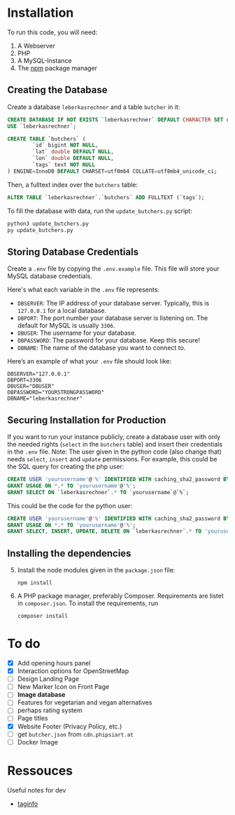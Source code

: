 # Installation

To run this code, you will need:

1. A Webserver
2. PHP
3. A MySQL-Instance
4. The [npm](https://npmjs.com) package manager

## Creating the Database

Create a database `leberkasrechner` and a table `butcher` in it:

```sql
CREATE DATABASE IF NOT EXISTS `leberkasrechner` DEFAULT CHARACTER SET utf8mb4 COLLATE utf8mb4_unicode_ci;
USE `leberkasrechner`;

CREATE TABLE `butchers` (
        `id` bigint NOT NULL,
        `lat` double DEFAULT NULL,
        `lon` double DEFAULT NULL,
        `tags` text NOT NULL
) ENGINE=InnoDB DEFAULT CHARSET=utf8mb4 COLLATE=utf8mb4_unicode_ci;
```

Then, a fulltext index over the `butchers` table:

```sql
ALTER TABLE `leberkasrechner`.`butchers` ADD FULLTEXT (`tags`);
```

To fill the database with data, run the `update_butchers.py` script:

```bash
python3 update_butchers.py
py update_butchers.py
```

## Storing Database Credentials

Create a `.env` file by copying the `.env.example` file. This file will store your MySQL database credentials.

Here's what each variable in the `.env` file represents:

- `DBSERVER`: The IP address of your database server. Typically, this is `127.0.0.1` for a local database.
- `DBPORT`: The port number your database server is listening on. The default for MySQL is usually `3306`.
- `DBUSER`: The username for your database.
- `DBPASSWORD`: The password for your database. Keep this secure!
- `DBNAME`: The name of the database you want to connect to.

Here’s an example of what your `.env` file should look like:

```
DBSERVER="127.0.0.1"
DBPORT=3306
DBUSER="DBUSER"
DBPASSWORD="YOURSTRONGPASSWORD"
DBNAME="leberkasrechner"
```

## Securing Installation for Production

If you want to run your instance publicly, create a database user with only the needed rights (`select` in the `butchers` table) and insert their credentials in the `.env` file. Note: The user given in the python code (also change that) needs `select`, `insert` and `update` permissions. For example, this could be the SQL query for creating the php user:

```sql
CREATE USER 'yourusername'@'%' IDENTIFIED WITH caching_sha2_password BY 'yourpassword';
GRANT USAGE ON *.* TO 'yourusername'@'%';
GRANT SELECT ON `leberkasrechner`.* TO `yourusername`@`%`;
```

This could be the code for the python user:

```sql
CREATE USER 'yourusername'@'%' IDENTIFIED WITH caching_sha2_password BY 'yourpassword';
GRANT USAGE ON *.* TO 'yourusername'@'%';
GRANT SELECT, INSERT, UPDATE, DELETE ON `leberkasrechner`.* TO 'yourusername'@'%';
```

## Installing the dependencies

5.  Install the node modules given in the `package.json` file:

        npm install

6.  A PHP package manager, preferably Composer. Requirements are listet in `composer.json`. To install the requirements, run

        composer install

# To do

- [x] Add opening hours panel
- [x] Interaction options for OpenStreetMap
- [ ] Design Landing Page
- [ ] New Marker Icon on Front Page
- [ ] **Image database**
- [ ] Features for vegetarian and vegan alternatives
- [ ] perhaps rating system
- [ ] Page titles
- [x] Website Footer (Privacy Policy, etc.)
- [ ] get `butcher.json` from `cdn.phipsiart.at`
- [ ] Docker Image

# Ressouces

Useful notes for dev

- [taginfo](https://taginfo.openstreetmap.org/tags/shop=butcher#combinations)

